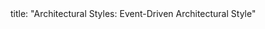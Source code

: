 <frontmatter>
title: "Architectural Styles: Event-Driven Architectural Style"
</frontmatter>

<include src="container-inPage-asFlat.md" boilerplate />
